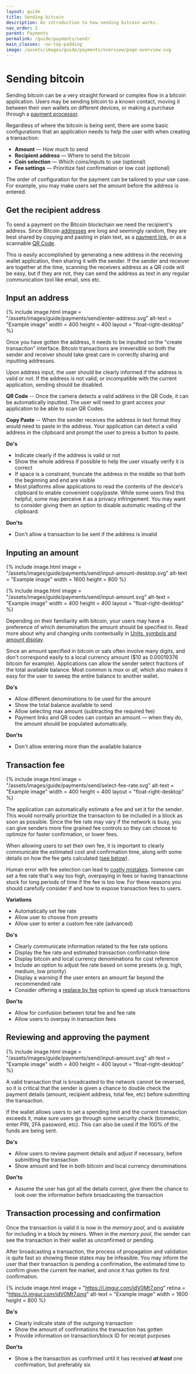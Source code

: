 ```yaml
---
layout: guide
title: Sending bitcoin
description: An introduction to how sending bitcoin works.
nav_order: 2
parent: Payments
permalink: /guide/payments/send/
main_classes: -no-top-padding
image: /assets/images/guide/payments/overview/page-overview.svg
---
```


# Sending bitcoin

Sending bitcoin can be a very straight forward or complex flow in a bitcoin application. Users may be sending bitcoin to a known contact, moving it between their own wallets on different devices, or making a purchase through a [payment processor](https://bitcoin.design/guide/getting-started/software/#payment-processors).

Regardless of where the bitcoin is being sent, there are some basic configurations that an application needs to help the user with when creating a transaction: 

- **Amount** — How much to send
- **Recipient address** — Where to send the bitcoin
- **Coin selection** — Which coins/inputs to use (optional)
- **Fee settings** — Prioritize fast confirmation or low cost (optional)

The order of configuration for the payment can be tailored to your use case. For example, you may make users set the amount before the address is entered.
            
## Get the recipient address
To send a payment on the Bitcoin blockchain we need the recipient's address. Since Bitcoin [addresses](https://bitcoin.design/guide/glossary/#address) are long and seemingly random, they are best shared by copying and pasting in plain text, as a [payment link](https://bitcoin.design/guide/foundations/wallet-interoperability/#payment-links), or as a scannable [QR Code](https://bitcoin.design/guide/foundations/wallet-interoperability/#qr-codes).

This is easily accomplished by generating a new address in the receiving wallet application, then sharing it with the sender. If the sender and receiver are together at the time, scanning the receivers address as a QR code will be easy, but if they are not, they can send the address as text in any regular communication tool like email, sms etc.

## Input an address

<div class="center" markdown="1">
{% include image.html
   image = "/assets/images/guide/payments/send/enter-address.svg"
   alt-text = "Example image"
   width = 400
   height = 400
   layout = "float-right-desktop"
%}

Once you have gotten the address, it needs to be inputted on the "create transaction" interface. Bitcoin transactions are irreversible so both the sender and receiver should take great care in correctly sharing and inputting addresses. 

Upon address input, the user should be clearly informed if the address is valid or not. If the address is not valid, or incompatible with the current application, sending should be disabled.

**QR Code** -- Once the camera detects a valid address in the QR Code, it can be automatically inputted. The user will need to grant access your application to be able to scan QR Codes.

**Copy Paste** -- When the sender receives the address in text format they would need to paste in the address. Your application can detect a valid address in the clipboard and prompt the user to press a button to paste.
</div>

**Do's**

- Indicate clearly if the address is valid or not
- Show the whole address if possible to help the user visually verify it is correct
- If space is a constraint, truncate the address in the middle so that both the beginning and end are visible
- Most platforms allow applications to read the contents of the device's clipboard to enable convenient copy/paste. While some users find this helpful, some may perceive it as a privacy infringement. You may want to consider giving them an option to disable automatic reading of the clipboard.

**Don'ts**

- Don't allow a transaction to be sent if the address is invalid

## Inputing an amount

{% include image.html
   image = "/assets/images/guide/payments/send/input-amount-desktop.svg"
   alt-text = "Example image"
   width = 1600
   height = 800
%}

<div class="center" markdown="1">
{% include image.html
   image = "/assets/images/guide/payments/send/input-amount.svg"
   alt-text = "Example image"
   width = 400
   height = 400
   layout = "float-right-desktop"
%}

Depending on their familiarity with bitcoin, your users may have a preference of which denomination the amount should be specified in. Read more about why and changing units contextually in [Units, symbols and amount display](https://deploy-preview-63--sad-borg-390916.netlify.app/guide/payments/units-and-symbols/).

Since an amount specified in bitcoin or sats often involve many digits, and don't correspond easily to a local currency amount ($10 as 0.00019376 bitcoin for example). Applications can allow the sender select fractions of the total available balance. Most common is *max* or *all*, which also makes it easy for the user to sweep the entire balance to another wallet.
</div>

**Do's**

- Allow different denominations to be used for the amount
- Show the total balance available to send
- Allow selecting max amount (subtracting the required fee)
- Payment links and QR codes can contain an amount — when they do, the amount should be populated automatically.

**Don'ts**

- Don't allow entering more than the available balance



## Transaction fee

<div class="center" markdown="1">
{% include image.html
   image = "/assets/images/guide/payments/send/select-fee-rate.svg"
   alt-text = "Example image"
   width = 400
   height = 400
   layout = "float-right-desktop"
%}

The application can automatically estimate a fee and set it for the sender. This would normally prioritize the transaction to be included in a block as soon as possible. Since the fee rate may vary if the network is busy, you can give senders more fine grained fee controls so they can choose to optimize for faster confirmation, or lower fees.

When allowing users to set their own fee, it is important to clearly communicate the estimated cost and confirmation time, along with some details on how the fee gets calculated ([see below](#How-are-transaction-fees-calculated)).

Human error with fee selection can lead to [costly mistakes](https://www.coindesk.com/dumb-mistakes-costly-bitcoin-losses). Someone can set a fee rate that's way too high, overpaying in fees or having transactions stuck for long periods of time if the fee is too low. For these reasons you should carefully consider if and how to expose transaction fees to users.
</div>

**Variations**
- Automatically set fee rate
- Allow user to choose from presets
- Allow user to enter a custom fee rate (advanced)

**Do's**

- Clearly communicate information related to the fee rate options
- Display the fee rate and estimated transaction confirmation time
- Display bitcoin and local currency denominations for cost reference
- Include an option to adjust fee rate based on some presets (e.g. high, medium, low priority)
- Display a warning if the user enters an amount far beyond the recommended rate
- Consider offering a [replace by fee]() option to speed up stuck transactions

**Don'ts**

- Allow for confusion between total fee and fee rate
- Allow users to overpay in transaction fees

## Reviewing and approving the payment

<div class="center" markdown="1">
{% include image.html
   image = "/assets/images/guide/payments/send/input-amount.svg"
   alt-text = "Example image"
   width = 400
   height = 400
   layout = "float-right-desktop"
%}

A valid transaction that is broadcasted to the network cannot be reversed, so it is critical that the sender is given a chance to double check the payment details (amount, recipient address, total fee, etc) before submitting the transaction.

If the wallet allows users to set a spending limit and the current transaction exceeds it, make sure users go through some security check (biometric, enter PIN, 2FA password, etc). This can also be used if the 100% of the funds are being sent. 
</div>

**Do's**

- Allow users to review payment details and adjust if necessary, before submitting the transaction
- Show amount and fee in both bitcoin and local currency denominations

**Don'ts**

- Assume the user has got all the details correct, give them the chance to look over the information before broadcasting the transaction

## Transaction processing and confirmation

Once the transaction is valid it is now in the *memory pool*, and is available for including in a block by miners. When in the *memory pool*, the sender can see the transaction in their wallet as unconfirmed or pending.

After broadcasting a transaction, the process of propagation and validation is quite fast so showing these states may be infeasible. You may inform the user that their transaction is pending a confirmation, the estimated time to confirm given the current fee market, and once it has gotten its first confirmation.

{% include image.html
   image = "https://i.imgur.com/idV0Mt7.png"
   retina = "https://i.imgur.com/idV0Mt7.png"
   alt-text = "Example image"
   width = 1600
   height = 800
%}

**Do's**
- Clearly indicate state of the outgoing transaction
- Show the amount of confirmations the transaction has gotten
- Provide information on transaction/block ID for receipt purposes

**Don'ts**
- Show a  the transaction as confirmed until it has received ***at least*** one confirmation, but preferably six